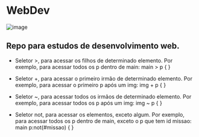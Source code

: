 # WebDev


![image](https://media1.giphy.com/media/KmHueA88mFABT9GkkR/giphy.gif?cid=ecf05e47pauhiveb1ea6172rmxzur1z7r3yyxrx4m2mrkwhu&rid=giphy.gif&ct=g)
## Repo para estudos de desenvolvimento web.


* Seletor >, para acessar os filhos de determinado elemento. Por exemplo, para acessar todos os p dentro de main:
main > p {
}

* Seletor +, para acessar o primeiro irmão de determinado elemento. Por exemplo, para acessar o primeiro p após um img:
img + p {
}

* Seletor ~, para acessar todos os irmãos de determinado elemento. Por exemplo, para acessar todos os p após um img:
img ~ p {
}

* Seletor not, para acessar os elementos, exceto algum. Por exemplo, para acessar todos os p dentro de main, exceto o p que tem id missao:
main p:not(#missao) {
}